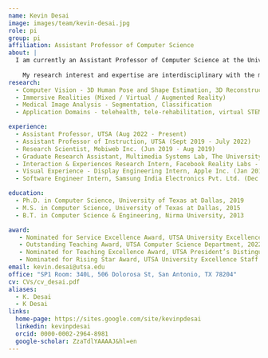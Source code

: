 ```yaml
---
name: Kevin Desai
image: images/team/kevin-desai.jpg
role: pi
group: pi
affiliation: Assistant Professor of Computer Science
about: |
  I am currently an Assistant Professor of Computer Science at the University of Texas at San Antonio (UTSA) since Fall 2022. After finishing my PhD in Computer Science from the University of Texas at Dallas (UTD) in May 2019, I joined UTSA as a non-tenure track assistant professor of instruction with the CS department. 
  
    My research interest and expertise are interdisciplinary with the main focus in the fields of Computer Vision and Immersive (Virtual / Augmented / Mixed) Realities with applications in the domains of healthcare, rehabilitation, virtual training, and serious gaming, with a focus on improving the quality of human life. My research has been supported through various grants. Specifically, I have received the prestigious CISE Research Initiation Initiative (CRII) award from the National Science Foundation (NSF). I am also part of two NSF Medium awards, one NSF Small award, and other local / internal grants.
research:
  - Computer Vision - 3D Human Pose and Shape Estimation, 3D Reconstruction (Depth Es-timation, Neural Rendering)
  - Immersive Realities (Mixed / Virtual / Augmented Reality)
  - Medical Image Analysis - Segmentation, Classification
  - Application Domains - telehealth, tele-rehabilitation, virtual STEM education, virtual train-ing and other serious game applications

experience:
  - Assistant Professor, UTSA (Aug 2022 - Present)
  - Assistant Professor of Instruction, UTSA (Sept 2019 - July 2022)
  - Research Scientist, Mobiweb Inc. (Jun 2019 - Aug 2019)
  - Graduate Research Assistant, Multimedia Systems Lab, The University of Texas at Dallas (May 2014 - May 2019)
  - Interaction & Experiences Research Intern, Facebook Reality Labs - Oculus Research (May 2018 - Aug 2018)
  - Visual Experience - Display Engineering Intern, Apple Inc. (Jan 2017 - May 2017)
  - Software Engineer Intern, Samsung India Electronics Pvt. Ltd. (Dec 2012 - May 2013)

education:
  - Ph.D. in Computer Science, University of Texas at Dallas, 2019
  - M.S. in Computer Science, University of Texas at Dallas, 2015
  - B.T. in Computer Science & Engineering, Nirma University, 2013

award:
   - Nominated for Service Excellence Award, UTSA University Excellence Faculty Awards, 2025.
   - Outstanding Teaching Award, UTSA Computer Science Department, 2022.
   - Nominated for Teaching Excellence Award, UTSA President’s Distinguished Faculty Awards, 2022.
   - Nominated for Rising Star Award, UTSA University Excellence Staff Awards, 2022.
email: kevin.desai@utsa.edu
office: "SP1 Room: 340L, 506 Dolorosa St, San Antonio, TX 78204"
cv: CVs/cv_desai.pdf
aliases:
  - K. Desai
  - K Desai
links:
  home-page: https://sites.google.com/site/kevinpdesai
  linkedin: kevinpdesai
  orcid: 0000-0002-2964-8981
  google-scholar: ZzaTdlYAAAAJ&hl=en
---
```


